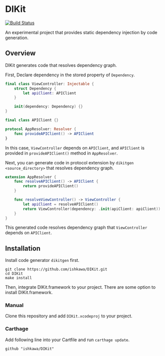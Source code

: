 # DIKit

[![Build Status](https://travis-ci.org/ishkawa/DIKit.svg?branch=master)](https://travis-ci.org/ishkawa/DIKit)

An experimental project that provides static dependency injection by code generation.

## Overview

DIKit generates code that resolves dependency graph.

First, Declare dependency in the stored property of `Dependency`.

```swift
final class ViewController: Injectable {
    struct Dependency {
        let apiClient: APIClient
    }

    init(dependency: Dependency) {}
}

final class APIClient {}

protocol AppResolver: Resolver {
    func provideAPIClient() -> APIClient
}
```

In this case, `ViewController` depends on `APIClient`, and `APIClient` is provided in `provideAPIClient()` method in `AppResolver`.

Next, you can generate code in protocol extension by `dikitgen <source_directory>` that resolves dependency graph.

```swift
extension AppResolver {
    func resolveAPIClient() -> APIClient {
        return provideAPIClient()
    }

    func resolveViewController() -> ViewController {
        let apiClient = resolveAPIClient()
        return ViewController(dependency: .init(apiClient: apiClient))
    }
}
```

This generated code resolves dependency graph that `ViewController` depends on `APIClient`.

## Installation

Install code generator `dikitgen` first.

```
git clone https://github.com/ishkawa/DIKit.git
cd DIKit
make install
```

Then, integrate DIKit.framework to your project. There are some option to install DIKit.framework.

### Manual

Clone this repository and add `DIKit.xcodeproj` to your project.

### Carthage

Add following line into your Cartfile and run `carthage update`.

```
github "ishkawa/DIKit"
```

